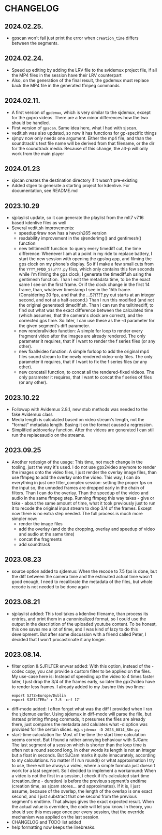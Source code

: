 # CHANGELOG

## 2024.02.25.
* gpscan won't fail just print the error when `creation_time` differs between the segments.

## 2024.02.24.
* Speed up editing by adding the LRV file to the avidemux project file, if all the MP4 files in the session have their LRV counterpart
* Also, on the generation of the final result, the gpdemux must replace back the MP4 file in the generated ffmpeg commands

## 2024.02.11.
* A first version of `gpdemux`, which is very similar to the sjdemux, except for the gopro videos. There are a few minor differences how the two should be handled.
* First version of `gpscan`. Same idea here, what I had with sjscan.
* vedit.sh was also updated, so now it has functions for gp-specific things
* sjmpv now only needs one argument. Either the mp4 file, and than the soundtrack's text file name will be derived from that filename, or the dir for the soundtrack media. Because of this change, the alt-p will only work from the main player

## 2024.01.23
* sjscan creates the destination directory if it wasn't pre-existing
* Added stgen to generate a starting project for kdenlive. For documentation, see README.md

## 2023.10.29
* sjplaylist update, so it can generate the playlist from the mlt7 v7.16 based kdenlive files as well
* Several vedit.sh improvements:
  * speedup4raw now has a hevc/h265 version
  * readability improvement in the sjrenderimg() and gentimesh() function
  * new telltimediff function: to query every timediff cut, the time difference: Whenever I am at a point in my ride to replace battery, I start the new session with opening the gpslog app, and filming the gps clock on my phone's display. So if I make a few small cuts from the `YYYY_MMDD_S?u???.py` files, which only contains this few seconds while I'm filming the gps clock, I generate the timediff.sh using the gentimesh function. Than I edit the metadata time, to be the exact same I see on the first frame. Or if the clock change in the first 14 frame, than, whatever timestamp I see in the 15th frame. (Considering 30 fps, and that the ...S?t???.py cut starts at an integer second, and not at a half-second.) Than I run this modified (and not the original generated) timediff.sh. Than I can run the telltimediff, to find out what was the exact difference between the calculated time (which assumes, that the camera's clock are correct), and the corrected gps time. So later, I can use these as the -d parameter for the given segment's diff parameter.
  * new renderallvideo function: A simple for loop to render every fragment video after the images are already rendered. The only parameter it requires, that if I want to render the f series files (or any other).
  * new fixallvideo function: A simple forloop to add the original mp4 files sound stream to the newly rendered video-only files. The only parameter it requires, that if I want to fix the f series files (or any other).
  * new concatall function, to concat all the rendered-fixed videos. The only parameter it requires, that I want to concat the f series of files (or any other).


## 2023.10.22
* Followup with Avidemux 2.8.1, new stub methods was needed to the fake Avidemux class
* Media length is calculated based on video stream's length, not the "format" metadata length. Basing it on the format caused a regression.
* Simplified addoverlay function. After the videos are generated I can still run the replaceaudio on the streams.

## 2023.09.25
* Another redesign of the usage:
  This time, not much change in the tooling, just the way it's used. I do not use gpx2video anymore to render the images onto the video files, I just render the overlay image files, than use ffmpeg to add the overlay onto the video. This way, I can do everything in just one filter_complex session: setting the proper fps on the input so, the unneded frames are dropped early in the chain of filters. Than I can do the overlay. Than the speedup of the video and audio in the same ffmpeg step.
  Running ffmpeg this way takes - give or take - about the same amount of time, what it took previously just to run it to recode the original input stream to drop 3/4 of the frames. Except now there is no extra step needed. The full process is much more simpler now:
  * render the image files
  * add the overlay (and do the dropping, overlay and speedup of video and audio at the same time)
  * concat the fragments
  * add soundtrack

## 2023.08.23
* source option added to sjdemux:
  When the recode to 7.5 fps is done, but the diff between the camera time and the estimated actual time wasn't good enough, I need to recalibrate the metadata of the files, but whole recode is not needed to be done again

## 2023.08.21
* sjplaylist added:
  This tool takes a kdenlive filename, than process its entries, and print them in a canonicalized format, so I could use the output in the description of the uploaded youtube content.
  To be honest, this one saves me a lot of time, and I was kind of lazy to do this development. But after some discussion with a friend called Peter, I decided that I won't procastrinate it any longer.

## 2023.08.14.
* filter option & SJFILTER envvar added:
  With this option, instead of the -codec copy, you can provide a custom filter to be applied on the files.
  My use-case here is: Instead of speeding up the video to 4 times faster later, I just drop the 3/4 of the frames early, so later the gpx2video have to render less frames.
  I already added to my .bashrc this two lines:
  ```
  export SJTZ=Europe/Dublin
  export SJFILTER='-r 7.5 -crf 17'
  ```
* diff-mode added:
  I often forget what was the diff I provided when I ran the sjdemux earlier.
  Using sjdemux in diff-mode will parse the file, but instead printing ffmpeg commads, it presumes the files are already there, just compares the metadata and calulates what -d option was provided for the certain slices. eg. ```sjdemux -D 2023_0814_S0n.py```
* start-time calculation fix:
  Most of the time the start time calculation seems correct. But I found a rather annoying behaviour with SJCam: The last segment of a session which is shorter than the loop time is often not a round second long. In other words its length is not an integer but a float in seconds. But SJCam marks it quite innacurately, according to my calculations. No matter if I run round() or what approximation I try to use, there will be always a video, where a simple formula just doesn't work for a last segment. So I decided to implement a workaround: When a video is not the first in a session, I check if it's calculated start time (creation_time - duration) is before the previous segment's endtime (creation time, as sjcam stores... and approximates). If it is, I just assume, because of the overlap, the length of the overlap is one exact second, and I just substract that one second from the previous segment's endtime. That always gives the exact expected result. When the actual value is overriden, the code will let you know. In theory, you should see this message once per every session, that the override mechanism was applied on the last session.
* CHANGELOG and TODO list added
* help formatting now keeps the linebreaks.
